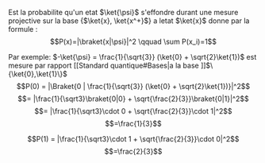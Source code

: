 Est la probabilite qu'un etat $\ket{\psi}$ s'effondre durant une mesure projective sur la base {$\ket{x}, \ket{x^+}$} a letat $\ket{x}$ donne par la formule :
$$P(x)=|\braket{x|\psi}|^2   \qquad \sum P(x_i)=1$$

Par exemple:
$-\ket{\psi} = \frac{1}{\sqrt{3}} (\ket{0} + \sqrt{2}\ket{1})$ est mesure par rapport [[Standard quantique#Bases|a la base ]]$\{\ket{0},\ket{1}\}$
$$P(0) = |\Braket{0 | \frac{1}{\sqrt{3}} (\ket{0} + \sqrt{2}\ket{1})}|^2$$
$$= |\frac{1}{\sqrt3}\braket{0|0} + \sqrt{\frac{2}{3}}\braket{0|1}|^2$$
$$= |\frac{1}{\sqrt3}\cdot 0 + \sqrt{\frac{2}{3}}\cdot 1|^2$$
$$=\frac{1}{3}$$


$$P(1) = |\frac{1}{\sqrt3}\cdot 1 + \sqrt{\frac{2}{3}}\cdot 0|^2$$
$$=\frac{2}{3}$$

